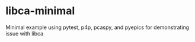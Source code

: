# libca-minimal
Minimal example using pytest, p4p, pcaspy, and pyepics for demonstrating issue with libca
